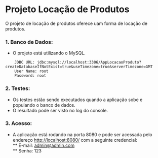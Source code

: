 # Projeto Locação de Produtos

O projeto de locação de produtos oferece uam forma de locação de produtos.


### 1. Banco de Dados:

* O projeto está utilizando o MySQL.


```
	JDBC URL: jdbc:mysql://localhost:3306/AppLocacaoProduto?createDatabaseIfNotExist=true&useTimezone=true&serverTimezone=GMT
	User Name: root
	Password: root
```

### 2. Testes:

* Os testes estão sendo executados quando a aplicação sobe e populando o banco de dados.
* O resultado pode ser visto no log do console.


### 3. Acesso:

* A aplicação está rodando na porta 8080 e pode ser acessada pelo endereço [http://localhost:8080/](http://localhost:8080/) com a seguinte credencial:<br>
	** E-mail: admin@admin.com<br>
	** Senha: 123